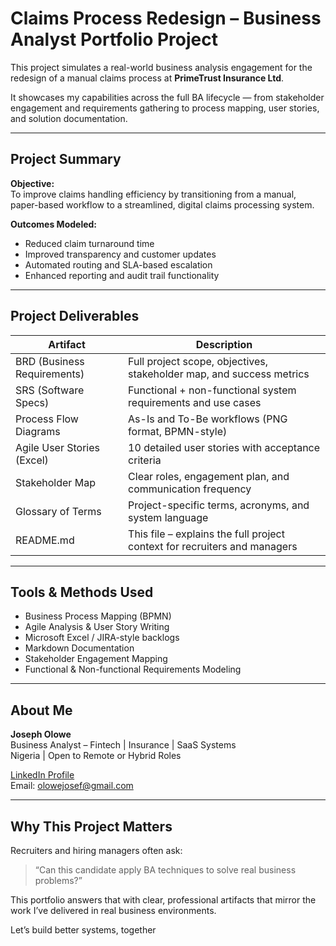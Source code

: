 
#  Claims Process Redesign – Business Analyst Portfolio Project

This project simulates a real-world business analysis engagement for the redesign of a manual claims process at **PrimeTrust Insurance Ltd**.

It showcases my capabilities across the full BA lifecycle — from stakeholder engagement and requirements gathering to process mapping, user stories, and solution documentation.

---

##  Project Summary

**Objective:**  
To improve claims handling efficiency by transitioning from a manual, paper-based workflow to a streamlined, digital claims processing system.

**Outcomes Modeled:**  
- Reduced claim turnaround time  
- Improved transparency and customer updates  
- Automated routing and SLA-based escalation  
- Enhanced reporting and audit trail functionality

---

##  Project Deliverables

| Artifact                          | Description                                                              |
|----------------------------------|---------------------------------------------------------------------------|
|  BRD (Business Requirements)   | Full project scope, objectives, stakeholder map, and success metrics        |
|  SRS (Software Specs)          | Functional + non-functional system requirements and use cases               |
|  Process Flow Diagrams         | As-Is and To-Be workflows (PNG format, BPMN-style)                          |
|  Agile User Stories (Excel)    | 10 detailed user stories with acceptance criteria                           |
|  Stakeholder Map               | Clear roles, engagement plan, and communication frequency                   |
|  Glossary of Terms             | Project-specific terms, acronyms, and system language                       |
|  README.md                     | This file – explains the full project context for recruiters and managers   |

---

##  Tools & Methods Used

- Business Process Mapping (BPMN)
- Agile Analysis & User Story Writing
- Microsoft Excel / JIRA-style backlogs
- Markdown Documentation
- Stakeholder Engagement Mapping
- Functional & Non-functional Requirements Modeling

---

##  About Me

**Joseph Olowe**  
Business Analyst – Fintech | Insurance | SaaS Systems  
 Nigeria |  Open to Remote or Hybrid Roles

 [LinkedIn Profile](https://linkedin.com/in/joseph-olowe)  
 Email: olowejosef@gmail.com

---

##  Why This Project Matters

Recruiters and hiring managers often ask:
> “Can this candidate apply BA techniques to solve real business problems?”

This portfolio answers that with clear, professional artifacts that mirror the work I’ve delivered in real business environments.

Let’s build better systems, together 
